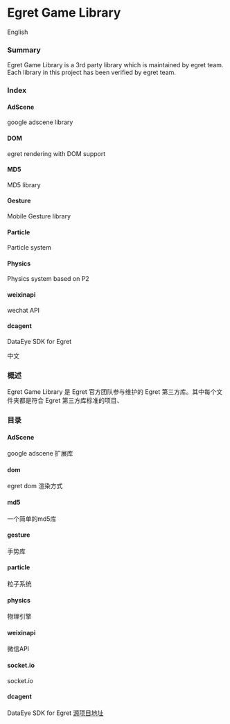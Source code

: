 Egret Game Library
==================

English

### Summary
Egret Game Library is a 3rd party library which is maintained by egret team. Each library in this project has been verified by egret team.


### Index

#### AdScene
google adscene library

#### DOM
egret rendering with DOM support

#### MD5
MD5 library

#### Gesture
Mobile Gesture library

#### Particle
Particle system

#### Physics
Physics system based on P2

#### weixinapi
wechat API

#### dcagent
DataEye SDK for Egret

中文

### 概述
Egret Game Library 是 Egret 官方团队参与维护的 Egret 第三方库。其中每个文件夹都是符合 Egret 第三方库标准的项目、


### 目录

#### AdScene
google adscene 扩展库

#### dom
egret dom 渲染方式

#### md5
一个简单的md5库

#### gesture
手势库

#### particle
粒子系统

#### physics
物理引擎

#### weixinapi
微信API

#### socket.io
socket.io

#### dcagent
DataEye SDK for Egret
[源项目地址](https://github.com/DataEye/dcagent_for_h5)

